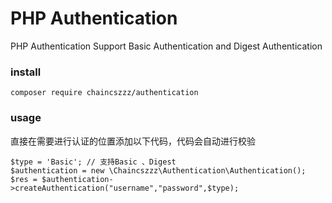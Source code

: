 # PHP Authentication

PHP Authentication Support Basic Authentication and Digest Authentication

### install
```
composer require chaincszzz/authentication
```

### usage
直接在需要进行认证的位置添加以下代码，代码会自动进行校验
```
$type = 'Basic'; // 支持Basic 、Digest
$authentication = new \Chaincszzz\Authentication\Authentication();
$res = $authentication->createAuthentication("username","password",$type);
```